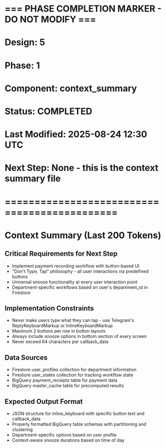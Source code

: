 # === PHASE COMPLETION MARKER - DO NOT MODIFY ===
# Design: 5
# Phase: 1
# Component: context_summary
# Status: COMPLETED
# Last Modified: 2025-08-24 12:30 UTC
# Next Step: None - this is the context summary file
# =============================================

# Context Summary (Last 200 Tokens)

## Critical Requirements for Next Step
- Implement payment recording workflow with button-based UI
- "Don't Type, Tap" philosophy - all user interactions via predefined buttons
- Universal snooze functionality at every user interaction point
- Department-specific workflows based on user's department_id in Firestore

## Implementation Constraints
- Never make users type what they can tap - use Telegram's ReplyKeyboardMarkup or InlineKeyboardMarkup
- Maximum 2 buttons per row in button layouts
- Always include snooze options in bottom section of every screen
- Never exceed 64 characters per callback_data

## Data Sources
- Firestore user_profiles collection for department information
- Firestore user_states collection for tracking workflow state
- BigQuery payment_receipts table for payment data
- BigQuery master_cache table for precomputed results

## Expected Output Format
- JSON structure for inline_keyboard with specific button text and callback_data
- Properly formatted BigQuery table schemas with partitioning and clustering
- Department-specific options based on user profile
- Context-aware snooze durations based on time of day